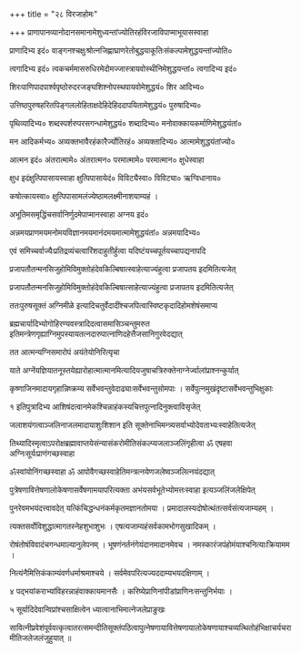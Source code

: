 +++
title = "२८ विरजाहोमः"

+++
प्राणापानव्यानोदानसमानामेशुध्यन्तांज्योतिरहंविरजाविपाप्माभूयासस्वाहा

प्राणादिभ्य इदं० वाङ्गनश्चक्षुःश्रोत्नजिह्णाघ्राणरेतोबुद्धयाकूतिःसंकल्पामेशुद्धयन्तांज्योति०

त्वगादिभ्य इदं० त्वकचर्ममासरुधिरमेदोमज्जास्त्रायवोस्थीनिमेशुद्धयन्तां० त्वगादिभ्य इदं०

शिरःपाणिपादपार्श्वपृष्ठोरुदरजङ्घशिश्नोपस्थपायवोमेशुद्धयं० शिर आदिभ्य०

उत्तिष्ठपुरुषहरितपिङ्गललोहिताक्षदेहिदेहिददापयितामेशुद्धयं० पुरुषादिभ्य०

पृथिव्यादिभ्य० शब्दस्पर्शरुपरसगन्धामेशुद्धयं० शब्दादिभ्य० मनोवाक्कायकर्माणिमेशुद्धयंतां०

मन आदिकर्मभ्य० अव्यक्तभावैरहंकारैर्ज्योतिरहं० अव्यक्तादिभ्य० आत्मामेशुद्धयंतांज्यो०

आत्मन इदं० अंतरात्मामे० अंतरात्मन० परमात्मामे० परमात्मान० क्षुधेस्वाहा

क्षुध इदंक्षुत्पिपासायस्वाहा क्षुत्पिपासायेदं० विविट्यैस्वा० विविट्या० ऋग्विधानाय०

कषोत्कायस्वा० क्षुत्पिपासामलंज्येष्ठामलक्ष्मीनाशयाम्यहं ।

अभूतिमसमृद्धिंचसर्वानिर्णुदमेपाप्मानस्वाहा अग्नय इदं०

अन्नमयप्राणमयमनोमयविज्ञानमयमानंदमयमात्मामेशुद्धयंतां० अन्नमयादिभ्य०

एवं समिच्चर्वाज्यैःप्रतिद्रव्यंचत्वारिंशदाहुतीर्हुत्वा यदिष्टंयच्चपूर्तयच्चापद्यनापदि

प्रजापतौतन्मनसिजुहोमिविमुक्तोहंदेवकिल्बिषात्स्वाहेत्याज्यंहुत्वा प्रजापतय इदमितित्यजेत्

प्रजापतौतन्मनसिजुहोमिविमुक्तोहंदेवकिल्बिषात्साहेत्याज्यंहुत्वा प्रजापतय इदमितित्यजेत्

ततःपुरुषसूक्तं अग्निमीळे इत्यादिचतुर्वेदादींश्चजपित्वास्विष्टकृदादिहोमशेषंसमाप्य

ब्रह्मचार्यादिभ्योगोहिरण्यवस्त्रादिदत्वासमासिञ्चन्तुमरुत इतिमन्त्रेणगृह्याग्निमुपस्यायतत्नदारुपात्नाणिदहेत्तैजसानिगुरवेदद्यात्

तत आत्मन्यग्निसमारोपं अयंतेयोनिरित्यृचा

याते अग्नेंयज्ञियातनूस्तयेह्यारोहात्मात्मानमित्यादियजुषाचत्रिरुक्तेनाग्नेर्ज्वालांप्राश्नन्कुर्यात्

कृष्णाजिनमादायगृहान्निष्क्रम्य सर्वेभवन्तुवेदाढ्याःसर्वेभवन्तुसोमपाः । सर्वेपुत्नमुखंदृष्टासर्वेभवन्तुभिक्षुकाः

१ इतिपुत्रादिभ्य आशिषंदत्वानमेकश्चिन्नाहंकस्यचित्तपुत्नादिनुक्त्वाविसृजेत्

जलाशयंगत्वाञ्जलिनाजलमादायाशुःशिशान इति सूक्तेनाभिमन्त्र्यसर्वाभ्योदेवताभ्यःस्वाहेतित्यजेत्

तिथ्यादिस्मृत्वाऽपरोक्षब्रह्मावाप्तयेसंन्यासंकरोमीतिसंकल्प्यजलाञ्जलिंगृहीत्वा ॐ एषहवा अग्निःसूर्यःप्राणंगच्छस्वाहा

ॐस्वांयोनिंगच्छस्वाहा ॐ आपोवैगच्छस्वाहेतिमन्त्रत्नयेणजलेष्वञ्जलित्नयंदद्यात्

पुत्रेषणावित्तेषणालोकेषणासर्वेषणामयापरित्यक्ता अभंयसर्वभूतेभ्योमत्तःस्वाहा इत्यञ्जलिंजलेक्षिपेत्

पुनरेवमभयंदत्त्वावदेत् यत्किंचिद्धन्धनंकर्मकृतमज्ञानतोमया । प्रमादालस्यदोषोत्थंतत्सर्वसंत्यजाम्यहम् ।

त्यक्तसर्वोविशुद्धात्मागतस्नेहशुभाशुभः । एषत्यजाम्यहंसर्वकामभोगसुखादिकम् ।

रोषंतोषंविवादंचगन्धमाल्यानुलेपनम् । भूषणंनर्तनंगेयंदानमादानमेवच । नमस्कारंजपंहोमंयाश्चनित्याःक्रियामम ।

नित्यंनैमित्तिकंकाम्यंवर्णधर्माश्रमाश्चये । सर्वमेवपरित्यज्यददाम्यभयदक्षिणाम् ।

४ पद्भयांकराभ्यांविहरन्नाहंवाक्कायमानसैः । करिष्येप्राणिनांपीडांप्राणिनःसन्तुनिर्भयाः ।

५ सूर्यादिदेवान्विप्रांश्चसाक्षित्वेन ध्यात्वानाभिमात्नेजलेप्राङुखः

सावित्नीप्रवेशंपूर्ववत्कृत्वातरत्समन्दीतिसूक्तंपठित्वापुत्नेषणायावित्तेषणायालोकेषणायाश्चव्यत्थितोहंभिक्षाचर्यचरामीतिजलेजलंजुहुयात् ॥
